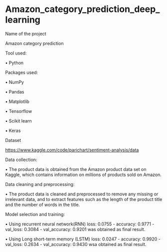 # Amazon_category_prediction_deep_learning

Name of the project

Amazon category prediction

Tool used:

• Python

Packages used:

• NumPy 

• Pandas 

• Matplotlib 

• Tensorflow 

• Scikit learn

• Keras

Dataset

https://www.kaggle.com/code/parichart/sentiment-analysis/data

Data collection: 

• The product data is obtained from the Amazon product data set on Kaggle, which contains information on millions of products sold on Amazon.

Data cleaning and preprocessing: 

• The product data is cleaned and preprocessed to remove any missing or irrelevant data, and to extract features such as the length of the product title and the number of words in the title.

Model selection and training:

• Using recurrent neural network(RNN) loss: 0.0755 - accuracy: 0.9771 - val_loss: 0.3084 - val_accuracy: 0.9201 was obtained as final result.

• Using Long short-term memory (LSTM) loss: 0.0247 - accuracy: 0.9920 - val_loss: 0.2634 - val_accuracy: 0.9430 wsa obtained as final result.
